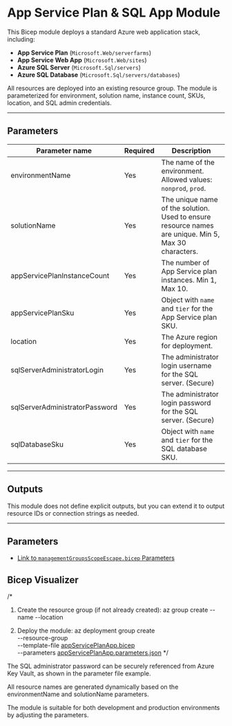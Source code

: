 # App Service Plan & SQL App Module

This Bicep module deploys a standard Azure web application stack, including:

- **App Service Plan** (`Microsoft.Web/serverfarms`)
- **App Service Web App** (`Microsoft.Web/sites`)
- **Azure SQL Server** (`Microsoft.Sql/servers`)
- **Azure SQL Database** (`Microsoft.Sql/servers/databases`)

All resources are deployed into an existing resource group. The module is parameterized for environment, solution name, instance count, SKUs, location, and SQL admin credentials.

---

## Parameters

Parameter name | Required | Description
-------------- | -------- | -----------
environmentName | Yes | The name of the environment. Allowed values: `nonprod`, `prod`.
solutionName | Yes | The unique name of the solution. Used to ensure resource names are unique. Min 5, Max 30 characters.
appServicePlanInstanceCount | Yes | The number of App Service plan instances. Min 1, Max 10.
appServicePlanSku | Yes | Object with `name` and `tier` for the App Service plan SKU.
location | Yes | The Azure region for deployment.
sqlServerAdministratorLogin | Yes | The administrator login username for the SQL server. (Secure)
sqlServerAdministratorPassword | Yes | The administrator login password for the SQL server. (Secure)
sqlDatabaseSku | Yes | Object with `name` and `tier` for the SQL database SKU.

---

## Outputs

This module does not define explicit outputs, but you can extend it to output resource IDs or connection strings as needed.

---

## Parameters
- [Link to `managementGroupsScopeEscape.bicep` Parameters](generateddocs/managementGroupsScopeEscape.bicep.md)


## Bicep Visualizer

/*
1. Create the resource group (if not already created):
az group create --name <your-resource-group> --location <your-location>

2. Deploy the module:
az deployment group create \
  --resource-group <your-resource-group> \
  --template-file [appServicePlanApp.bicep](http://_vscodecontentref_/0) \
  --parameters [appServicePlanApp.parameters.json](http://_vscodecontentref_/1)
  */

The SQL administrator password can be securely referenced from Azure Key Vault, as shown in the parameter file example.

All resource names are generated dynamically based on the environmentName and solutionName parameters.

The module is suitable for both development and production environments by adjusting the parameters.
